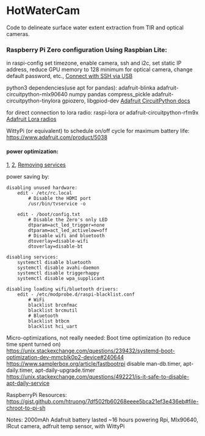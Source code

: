 # HotWaterCam
Code to delineate surface water extent extraction from TIR and optical cameras.




### Raspberry Pi Zero configuration Using Raspbian Lite:

in raspi-config set timezone, enable camera, ssh and i2c, set static IP address, reduce GPU memory to 128 minimum for optical camera, change default password, etc., 
[Connect with SSH via USB](https://artivis.github.io/post/2020/pi-zero/)

python3 dependencies(use apt for pandas):
adafruit-blinka adafruit-circuitpython-mlx90640 numpy pandas compress_pickle
adafruit-circuitpython-tinylora
gpiozero, libgpiod-dev
[Adafruit CircuitPython docs](https://learn.adafruit.com/circuitpython-on-raspberrypi-linux/installing-circuitpython-on-raspberry-pi)

for direct connection to lora radio:
raspi-lora or adafruit-circuitpython-rfm9x
[Adafruit Lora radios](https://learn.adafruit.com/adafruit-rfm69hcw-and-rfm96-rfm95-rfm98-lora-packet-padio-breakouts/using-the-rfm69-radio)

WittyPi (or equivalent) to schedule on/off cycle for maximum battery life:
https://www.adafruit.com/product/5038

#### power optimization:
[1](https://blues.io/blog/tips-tricks-optimizing-raspberry-pi-power/),
[2](https://raspberry-projects.com/pi/pi-hardware/raspberry-pi-zero/minimising-power-consumption),
[Removing services](https://plone.lucidsolutions.co.nz/hardware/raspberry-pi/3/disable-unwanted-raspbian-services)

power saving by:

    disabling unused hardware:
        edit - /etc/rc.local
            # Disable the HDMI port
            /usr/bin/tvservice -o
            
        edit - /boot/config.txt
            # Disable the Zero's only LED
            dtparam=act_led_trigger=none
            dtparam=act_led_activelow=off
            # Disable wifi and bluetooth
            dtoverlay=disable-wifi
            dtoverlay=disable-bt
            
    disabling services:
        systemctl disable bluetooth
        systemctl disable avahi-daemon
        systemctl disable triggerhappy
        systemctl disable wpa_supplicant     
           
    disabling loading wifi/bluetooth drivers:
        edit - /etc/modprobe.d/raspi-blacklist.conf
            # WiFi
            blacklist brcmfmac
            blacklist brcmutil
            # Bluetooth
            blacklist btbcm
            blacklist hci_uart

Micro-optimizations, not really needed:
Boot time optimization (to reduce time spent turned on)
https://unix.stackexchange.com/questions/239432/systemd-boot-optimization-dev-mmcblk0p2-device#240644
https://www.samplerbox.org/article/fastbootrpi
disable man-db.timer, apt-daily.timer, apt-daily-upgrade.timer
https://unix.stackexchange.com/questions/492221/is-it-safe-to-disable-apt-daily-service


RaspberryPi Resources:
https://gist.github.com/htruong/7df502fb60268eeee5bca21ef3e436eb#file-chroot-to-pi-sh

Notes:
2000mAh Adafruit battery lasted ~16 hours powering Rpi, Mlx90640, IRcut camera, adfruit temp sensor, with WittyPi  
